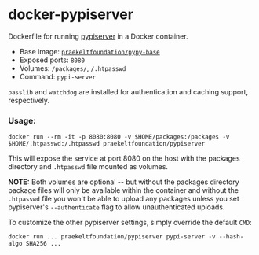 # docker-pypiserver
Dockerfile for running [pypiserver](https://github.com/pypiserver/pypiserver) in a Docker container.

* Base image: [`praekeltfoundation/pypy-base`](https://hub.docker.com/r/praekeltfoundation/pypy-base/)
* Exposed ports: `8080`
* Volumes: `/packages/`, `/.htpasswd`
* Command: `pypi-server`

`passlib` and `watchdog` are installed for authentication and caching support, respectively.

### Usage:
```shell
docker run --rm -it -p 8080:8080 -v $HOME/packages:/packages -v $HOME/.htpasswd:/.htpasswd praekeltfoundation/pypiserver
```

This will expose the service at port 8080 on the host with the packages directory and `.htpasswd` file mounted as volumes.

**NOTE:** Both volumes are optional -- but without the packages directory package files will only be available within the container and without the `.htpasswd` file you won't be able to upload any packages unless you set pypiserver's `--authenticate` flag to allow unauthenticated uploads.

To customize the other pypiserver settings, simply override the default `CMD`:
```shell
docker run ... praekeltfoundation/pypiserver pypi-server -v --hash-algo SHA256 ...
```
